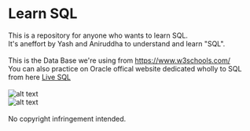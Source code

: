 # Learn SQL
This is a repository for anyone who wants to learn SQL.<br/>
It's aneffort by Yash and Aniruddha to understand and learn "SQL".<br/><br/>
This is the Data Base we're using from https://www.w3schools.com/<br/>
You can also practice on Oracle offical website dedicated wholly to SQL from here
<a href="http://www.oracle.com/technetwork/database/application-development/livesql/livesql-2715848.html">Live SQL</a><br/><br/>
![alt text](https://github.com/aniruddha0pandey/Learn_SQL/blob/master/img/1.png)<br/>
![alt text](https://github.com/aniruddha0pandey/Learn_SQL/blob/master/img/2.png)<br/><br/>
No copyright infringement intended.
